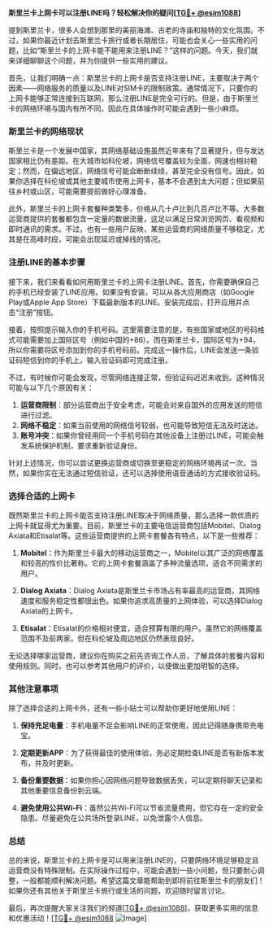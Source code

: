 **斯里兰卡上网卡可以注册LINE吗？轻松解决你的疑问[[TG💪+ @esim1088](https://t.me/s/esim1088)]**

提到斯里兰卡，很多人会想到那里的美丽海滩、古老的寺庙和独特的文化氛围。不过，如果你最近计划去斯里兰卡旅行或者长期居住，可能也会关心一些实用的问题，比如“斯里兰卡的上网卡能不能用来注册LINE？”这样的问题。今天，我们就来详细聊聊这个问题，并为你提供一些实用的建议。

首先，让我们明确一点：斯里兰卡的上网卡是否支持注册LINE，主要取决于两个因素——网络服务的质量以及LINE对SIM卡的限制政策。通常情况下，只要你的上网卡能够正常连接到互联网，那么注册LINE是完全可行的。但是，由于斯里兰卡的网络环境与国内有所不同，因此在具体操作时可能会遇到一些小麻烦。

### 斯里兰卡的网络现状

斯里兰卡是一个发展中国家，其网络基础设施虽然近年来有了显著提升，但与发达国家相比仍有差距。在大城市如科伦坡，网络信号覆盖较为全面，网速也相对稳定；然而，在偏远地区，网络信号可能会断断续续，甚至完全没有信号。因此，如果你选择在科伦坡或其他主要城市使用上网卡，基本不会遇到太大问题；但如果前往乡村或山区，可能需要提前做好心理准备。

此外，斯里兰卡的上网卡套餐种类繁多，价格从几十卢比到几百卢比不等。大多数运营商提供的套餐都包含一定量的数据流量，这足以满足日常浏览网页、看视频和即时通讯的需求。不过，也有一些用户反映，某些运营商的网络质量不够稳定，尤其是在高峰时段，可能会出现延迟或掉线的情况。

### 注册LINE的基本步骤

接下来，我们来看看如何用斯里兰卡的上网卡注册LINE。首先，你需要确保自己的手机已经安装了LINE应用。如果没有安装，可以从各大应用商店（如Google Play或Apple App Store）下载最新版本的LINE。安装完成后，打开应用并点击“注册”按钮。

接着，按照提示输入你的手机号码。这里需要注意的是，有些国家或地区的号码格式可能需要加上国际区号（例如中国的+86）。而在斯里兰卡，国际区号为+94，所以你需要将区号添加到你的手机号码前。完成这一操作后，LINE会发送一条验证码短信到你的手机上，输入验证码即可完成注册。

不过，有时候你可能会发现，尽管网络连接正常，但验证码迟迟未收到。这种情况可能与以下几个原因有关：

1. **运营商限制**：部分运营商出于安全考虑，可能会对来自国外的应用发送的短信进行过滤。
2. **网络不稳定**：如果当前使用的网络信号较弱，也可能导致短信无法及时送达。
3. **账号冲突**：如果你曾经用同一个手机号码在其他设备上注册过LINE，可能会触发系统保护机制，要求重新验证身份。

针对上述情况，你可以尝试更换运营商或切换至更稳定的网络环境再试一次。当然，如果你实在无法通过短信验证，还可以选择使用语音通话的方式接收验证码。

### 选择合适的上网卡

既然斯里兰卡的上网卡能否支持注册LINE取决于网络质量，那么选择一款优质的上网卡就显得尤为重要。目前，斯里兰卡的主要电信运营商包括Mobitel、Dialog Axiata和Etisalat等。这些运营商提供的上网卡套餐各有特点，以下是一些推荐：

1. **Mobitel**：作为斯里兰卡最大的移动运营商之一，Mobitel以其广泛的网络覆盖和较高的性价比著称。它的上网卡套餐涵盖了多种流量选项，适合不同需求的用户。
   
2. **Dialog Axiata**：Dialog Axiata是斯里兰卡市场占有率最高的运营商，其网络速度和服务稳定性都很出色。如果你追求高质量的上网体验，可以选择Dialog Axiata的上网卡。

3. **Etisalat**：Etisalat的价格相对便宜，适合预算有限的用户。虽然它的网络覆盖范围不及前两家，但在科伦坡及周边地区仍然表现良好。

无论选择哪家运营商，建议你在购买之前先咨询工作人员，了解具体的套餐内容和使用规则。同时，也可以参考其他用户的评价，以便做出更加明智的选择。

### 其他注意事项

除了选择合适的上网卡外，还有一些小贴士可以帮助你更好地使用LINE：

1. **保持充足电量**：手机电量不足会影响LINE的正常使用，因此记得随身携带充电宝。
   
2. **定期更新APP**：为了获得最佳的使用体验，务必定期检查LINE是否有新版本发布，并及时更新。

3. **备份重要数据**：如果你担心因网络问题导致数据丢失，可以定期将聊天记录和其他重要信息备份到云端。

4. **避免使用公共Wi-Fi**：虽然公共Wi-Fi可以节省流量费用，但它存在一定的安全隐患。尽量避免在公共场所登录LINE，以免泄露个人信息。

### 总结

总的来说，斯里兰卡的上网卡是可以用来注册LINE的，只要网络环境足够稳定且运营商没有特殊限制。在实际操作过程中，可能会遇到一些小问题，但只要耐心调整，一般都能顺利解决问题。希望这篇文章能帮助到即将前往斯里兰卡的朋友们！如果你还有其他关于斯里兰卡旅行或生活的问题，欢迎随时留言讨论。

最后，再次提醒大家关注我们的频道[[TG💪+ @esim1088](https://t.me/s/esim1088)]，获取更多实用的信息和优惠活动！[[TG💪+ @esim1088](https://t.me/s/esim1088) ![Image](https://i.postimg.cc/4NQfJmqS/Snipaste-2025-05-13-00-14-12.png)]